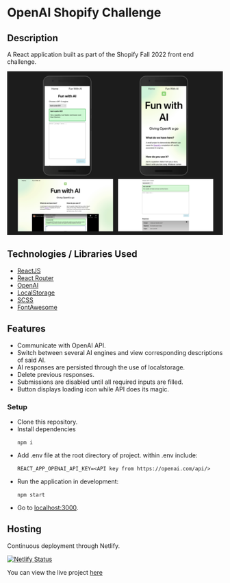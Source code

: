 # OpenAI Shopify Challenge

## Description

A React application built as part of the Shopify Fall 2022 front end challenge.

![views](/public/views.png)

<!-- <div style='display: flex; padding:20px'>
  <span style='display: flex; justify-content: center; align-items:center'>
    <img src='./public/MobileAIForm.png' alt='mobile-form' width='50%'>
  </span>
  <span style='display: flex; justify-content: center; align-items:center'>
    <img src='./public/MobileAIHome.png' alt='mobile-home' width='50%'>
  </span>
</div>
<div style='display: flex; padding-bottom: 20px;'>
  <span style='display: flex; justify-content: center; align-items:center'>
    <img src='./public/AIHomePage.png' alt='mobile-form' width='95%'>
  </span>
  <span style='display: flex; justify-content: center; align-items:center'>
    <img src='./public/AIForm.png' alt='mobile-home' width='95%'>
  </span>
</div> -->

## Technologies / Libraries Used

- [ReactJS](https://reactjs.org/)
- [React Router](https://reactrouter.com/docs/en/v6)
- [OpenAI](https://openai.com/)
- [LocalStorage](https://developer.mozilla.org/en-US/docs/Web/API/Window/localStorage)
- [SCSS](https://sass-lang.com/)
- [FontAwesome](https://fontawesome.com/)

## Features

- Communicate with OpenAI API.
- Switch between several AI engines and view corresponding descriptions of said AI.
- AI responses are persisted through the use of localstorage.
- Delete previous responses.
- Submissions are disabled until all required inputs are filled.
- Button displays loading icon while API does its magic.

### Setup

- Clone this repository.
- Install dependencies
  ```
  npm i
  ```
- Add .env file at the root directory of project. within .env include:
  ```
  REACT_APP_OPENAI_API_KEY=<API key from https://openai.com/api/>
  ```
- Run the application in development:
  ```
  npm start
  ```
- Go to [localhost:3000](http://localhost:3000/).

## Hosting

Continuous deployment through Netlify.

[![Netlify Status](https://api.netlify.com/api/v1/badges/bd262b41-dd09-4550-a010-9d3f35daa32f/deploy-status)](https://app.netlify.com/sites/openaishopify/deploys)

You can view the live project [here](https://openaishopify.netlify.app/)
